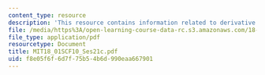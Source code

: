 ```yaml
---
content_type: resource
description: 'This resource contains information related to derivative of secant. '
file: /media/https%3A/open-learning-course-data-rc.s3.amazonaws.com/18-01sc-single-variable-calculus-fall-2010/f8e05f6f6d7f75b54b6d990eaa667901_MIT18_01SCF10_Ses21c.pdf
file_type: application/pdf
resourcetype: Document
title: MIT18_01SCF10_Ses21c.pdf
uid: f8e05f6f-6d7f-75b5-4b6d-990eaa667901
---
```


